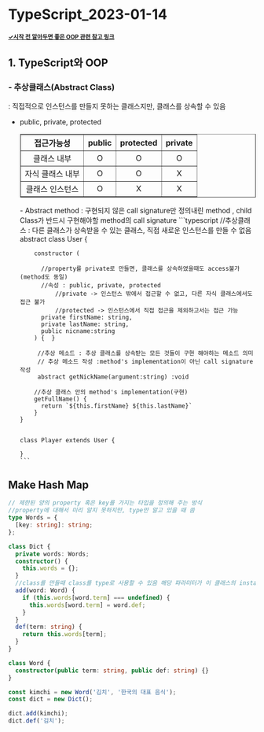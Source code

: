 # TypeScript_2023-01-14

<a target="_blank" href="https://velog.io/@hygoogi/%EA%B8%B0%EC%88%A0%EB%A9%B4%EC%A0%91-%EC%A4%80%EB%B9%84%ED%95%98%EA%B8%B0#java"><small><strong> ✓시작 전 알아두면 좋은 OOP 관련 참고 링크</strong></small></a>

## 1. TypeScript와 OOP

### - 추상클래스(Abstract Class)

: 직접적으로 인스턴스를 만들지 못하는 클래스지만, 클래스를 상속할 수 있음

- public, private, protected
  <table style="text-align:center;" border="1">
    <thead>
      <tr>
        <th>접근가능성</th>
        <th>public</th>
        <th>protected</th>
        <th>private</th>
      </tr>
    </thead>
    <tbody>
      <tr>
        <td>클래스 내부</td>
        <td>O</td>
        <td>O</td>
        <td>O</td>
      </tr>
      <tr>
        <td>자식 클래스 내부</td>
        <td>O</td>
        <td>O</td>
        <td>X</td>
      </tr>
      <tr>
        <td>클래스 인스턴스</td>
        <td>O</td>
        <td>X</td>
        <td>X</td>
      </tr>
    </tbody>
  </table>
  - Abstract method : 구현되지 않은 call signature만 정의내린 method , child Class가 반드시 구현해야할 method의 call signature
      ```typescript
      //추상클래스 : 다른 클래스가 상속받을 수 있는 클래스, 직접 새로운 인스턴스를 만들 수 없음
      abstract class User {

          constructor (

            //property를 private로 만들면, 클래스를 상속하였을때도 access불가 (method도 동일)
            //속성 : public, private, protected
                //private -> 인스턴스 밖에서 접근할 수 없고, 다른 자식 클래스에서도 접근 불가
                //protected -> 인스턴스에서 직접 접근을 제외하고서는 접근 가능
            private firstName: string,
            private lastName: string,
            public nicname:string
          ) {  }

           //추상 메소드 : 추상 클래스를 상속받는 모든 것들이 구현 해야하는 메소드 의미
           // 추상 메소드 작성 :method's implementation이 아닌 call signature 작성
           abstract getNickName(argument:string) :void

          //추상 클래스 안의 method's implementation(구현)
          getFullName() {
            return `${this.firstName} ${this.lastName}`
          }
      }


      class Player extends User {

      }
      ```

## Make Hash Map

```typescript
// 제한된 양의 property 혹은 key를 가지는 타입을 정의해 주는 방식
//property에 대해서 미리 알지 못하지만, type만 알고 있을 때 씀
type Words = {
  [key: string]: string;
};

class Dict {
  private words: Words;
  constructor() {
    this.words = {};
  }
  //class를 만들때 class를 type로 사용할 수 있음 해당 파라미터가 이 클래스의 instance 이길 원하면 이렇게 쓸 수 있음
  add(word: Word) {
    if (this.words[word.term] === undefined) {
      this.words[word.term] = word.def;
    }
  }
  def(term: string) {
    return this.words[term];
  }
}

class Word {
  constructor(public term: string, public def: string) {}
}

const kimchi = new Word('김치', '한국의 대표 음식');
const dict = new Dict();

dict.add(kimchi);
dict.def('김치');
```
